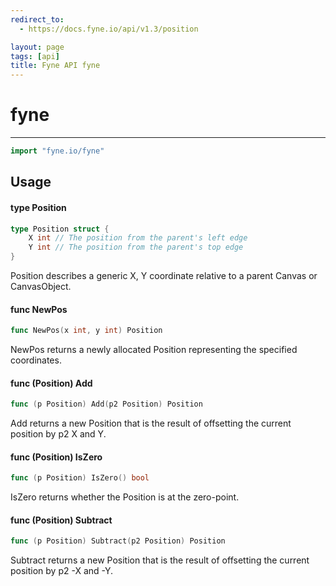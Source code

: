```yaml
---
redirect_to:
  - https://docs.fyne.io/api/v1.3/position

layout: page
tags: [api]
title: Fyne API fyne
---
```



# fyne
---
```go
import "fyne.io/fyne"
```

## Usage

#### type Position

```go
type Position struct {
	X int // The position from the parent's left edge
	Y int // The position from the parent's top edge
}
```

Position describes a generic X, Y coordinate relative to a parent Canvas or CanvasObject.

#### func  NewPos

```go
func NewPos(x int, y int) Position
```
NewPos returns a newly allocated Position representing the specified coordinates.

#### func (Position) Add

```go
func (p Position) Add(p2 Position) Position
```
Add returns a new Position that is the result of offsetting the current position by p2 X and Y.

#### func (Position) IsZero

```go
func (p Position) IsZero() bool
```
IsZero returns whether the Position is at the zero-point.

#### func (Position) Subtract

```go
func (p Position) Subtract(p2 Position) Position
```
Subtract returns a new Position that is the result of offsetting the current position by p2 -X and -Y.
